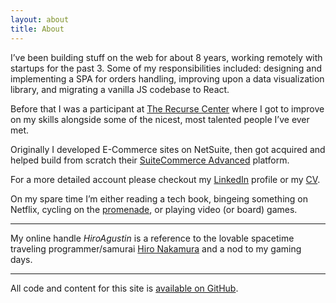 ```yaml
---
layout: about
title: About
---
```

I’ve been building stuff on the web for about 8 years, working remotely with startups for the past 3. Some of my responsibilities included: designing and implementing a SPA for orders handling, improving upon a data visualization library, and migrating a vanilla JS codebase to React.

Before that I was a participant at [The Recurse Center](https://www.recurse.com/) where I got to improve on my skills alongside some of the nicest, most talented people I’ve ever met.

Originally I developed E-Commerce sites on NetSuite, then got acquired and helped build from scratch their [SuiteCommerce Advanced](http://www.netsuite.com/portal/products/suitecommerce.shtml) platform.

For a more detailed account please checkout my [LinkedIn](https://www.linkedin.com/in/HiroAgustin/en/) profile or my [CV](/Resume.pdf).

<!-- <p class="Message">I’m currently looking for the opportunity to join a new team full-time.</p> -->

On my spare time I’m either reading a tech book, bingeing something on Netflix, cycling on the [promenade](https://www.tripadvisor.com/ShowUserReviews-g294323-d2233045-r196103509-Rambla_de_Montevideo-Montevideo_Montevideo_Department.html), or playing video (or board) games.

***

My online handle *HiroAgustin* is a reference to the lovable spacetime traveling programmer/samurai [Hiro Nakamura](https://en.wikipedia.org/wiki/Hiro_Nakamura) and a nod to my gaming days.

***

All code and content for this site is [available on GitHub](https://github.com/HiroAgustin/adiaz.github.com/).
